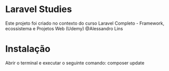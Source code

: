 # Laravel Studies

Este projeto foi criado no contexto do curso
Laravel Completo - Framework, ecossistema e Projetos Web (Udemy)
@Alessandro Lins

# Instalação

Abrir o terminal e executar o seguinte comando:
composer update
